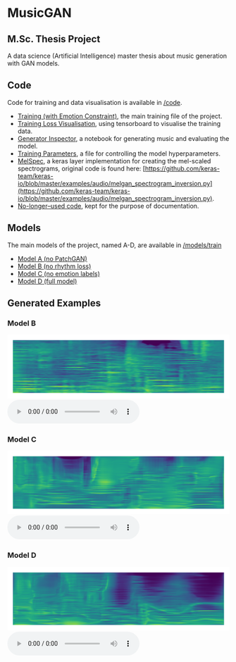# MusicGAN 
## M.Sc. Thesis Project
A data science (Artificial Intelligence) master thesis about music generation with GAN models. 

## Code
Code for training and data visualisation is available in [/code](/code).
- [Training (with Emotion Constraint)](/code/emo_con_training.ipynb), the main training file of the project.
- [Training Loss Visualisation](/code/Tensorboard_viewer.ipynb), using tensorboard to visualise the training data.
- [Generator Inspector](/code/Generator_inspector.ipynb), a notebook for generating music and evaluating the model.
- [Training Parameters](/code/params.py), a file for controlling the model hyperparameters.
- [MelSpec](/code/melspec.py), a keras layer implementation for creating the mel-scaled spectrograms, original code is found here: [https://github.com/keras-team/keras-io/blob/master/examples/audio/melgan_spectrogram_inversion.py](https://github.com/keras-team/keras-io/blob/master/examples/audio/melgan_spectrogram_inversion.py).
- [No-longer–used code](/code/old_code), kept for the purpose of documentation.

## Models
The main models of the project, named A-D, are available in [/models/train](/models/train)
- [Model A (no PatchGAN)](/models/train/A_no_patchGAN)
- [Model B (no rhythm loss)](/models/train/B_no_rhythm)
- [Model C (no emotion labels)](/models/train/C_no_emo)
- [Model D (full model)](/models/train/D_full_model)


## Generated Examples
### Model B
![Spectrogram](/misc/examples/demo_B2.png)
![Music](/misc/examples/demo_B2.wav)

### Model C
![Spectrogram](/misc/examples/demo_C.png)
![Music](/misc/examples/demo_C.wav)

### Model D
![Spectrogram](/misc/examples/demo_D.png)
![Music](/misc/examples/demo_D.wav)
